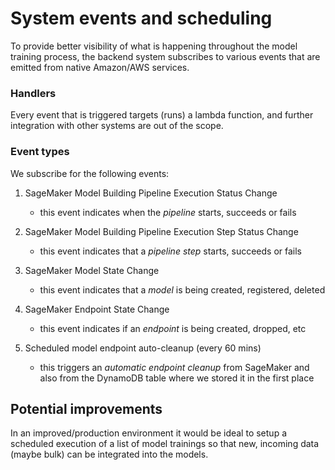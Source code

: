 # System events and scheduling

To provide better visibility of what is happening throughout the model training process, the backend system subscribes to various events that are emitted from native Amazon/AWS services.

### Handlers

Every event that is triggered targets (runs) a lambda function, and further integration with other systems are out of the scope.

### Event types

We subscribe for the following events:

1. SageMaker Model Building Pipeline Execution Status Change
    * this event indicates when the _pipeline_ starts, succeeds or fails
  
1. SageMaker Model Building Pipeline Execution Step Status Change
    * this event indicates that a _pipeline step_ starts, succeeds or fails

1. SageMaker Model State Change
    * this event indicates that a _model_ is being created, registered, deleted

1. SageMaker Endpoint State Change
    * this event indicates if an _endpoint_ is being created, dropped, etc

1. Scheduled model endpoint auto-cleanup (every 60 mins)
    * this triggers an _automatic endpoint cleanup_ from SageMaker and also from the DynamoDB table where we stored it in the first place


## Potential improvements

In an improved/production environment it would be ideal to setup a scheduled execution of a list of model trainings so that new, incoming data (maybe bulk) can be integrated into the models.